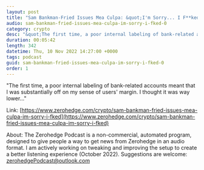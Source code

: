 ```yaml
---
layout: post
title: "Sam Bankman-Fried Issues Mea Culpa: &quot;I'm Sorry... I F**ked Up&quot;"
audio: sam-bankman-fried-issues-mea-culpa-im-sorry-i-fked-0
category: crypto
desc: "&quot;The first time, a poor internal labeling of bank-related accounts meant that I was substantially off on my sense of users' margin. I thought it was way lower...&quot;"
duration: 00:05:42
length: 342
datetime: Thu, 10 Nov 2022 14:27:00 +0000
tags: podcast
guid: sam-bankman-fried-issues-mea-culpa-im-sorry-i-fked-0
order: 1
---
```

&quot;The first time, a poor internal labeling of bank-related accounts meant that I was substantially off on my sense of users' margin. I thought it was way lower...&quot;

Link: [https://www.zerohedge.com/crypto/sam-bankman-fried-issues-mea-culpa-im-sorry-i-fked](https://www.zerohedge.com/crypto/sam-bankman-fried-issues-mea-culpa-im-sorry-i-fked)

About: The Zerohedge Podcast is a non-commercial, automated program, designed to give people a way to get news from Zerohedge in an audio format.  I am actively working on tweaking and improving the setup to create a better listening experience (October 2022).  Suggestions are welcome: [zerohedgePodcast@outlook.com](mailto:zerohedgePodcast@outlook.com)